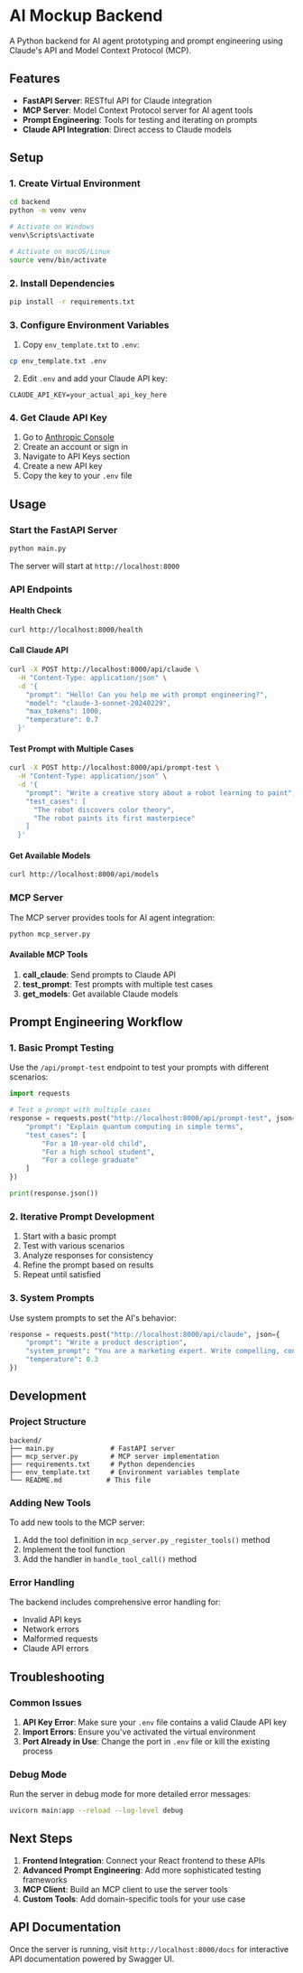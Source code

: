 # AI Mockup Backend

A Python backend for AI agent prototyping and prompt engineering using Claude's API and Model Context Protocol (MCP).

## Features

- **FastAPI Server**: RESTful API for Claude integration
- **MCP Server**: Model Context Protocol server for AI agent tools
- **Prompt Engineering**: Tools for testing and iterating on prompts
- **Claude API Integration**: Direct access to Claude models

## Setup

### 1. Create Virtual Environment

```bash
cd backend
python -m venv venv

# Activate on Windows
venv\Scripts\activate

# Activate on macOS/Linux
source venv/bin/activate
```

### 2. Install Dependencies

```bash
pip install -r requirements.txt
```

### 3. Configure Environment Variables

1. Copy `env_template.txt` to `.env`:
```bash
cp env_template.txt .env
```

2. Edit `.env` and add your Claude API key:
```
CLAUDE_API_KEY=your_actual_api_key_here
```

### 4. Get Claude API Key

1. Go to [Anthropic Console](https://console.anthropic.com/)
2. Create an account or sign in
3. Navigate to API Keys section
4. Create a new API key
5. Copy the key to your `.env` file

## Usage

### Start the FastAPI Server

```bash
python main.py
```

The server will start at `http://localhost:8000`

### API Endpoints

#### Health Check
```bash
curl http://localhost:8000/health
```

#### Call Claude API
```bash
curl -X POST http://localhost:8000/api/claude \
  -H "Content-Type: application/json" \
  -d '{
    "prompt": "Hello! Can you help me with prompt engineering?",
    "model": "claude-3-sonnet-20240229",
    "max_tokens": 1000,
    "temperature": 0.7
  }'
```

#### Test Prompt with Multiple Cases
```bash
curl -X POST http://localhost:8000/api/prompt-test \
  -H "Content-Type: application/json" \
  -d '{
    "prompt": "Write a creative story about a robot learning to paint",
    "test_cases": [
      "The robot discovers color theory",
      "The robot paints its first masterpiece"
    ]
  }'
```

#### Get Available Models
```bash
curl http://localhost:8000/api/models
```

### MCP Server

The MCP server provides tools for AI agent integration:

```bash
python mcp_server.py
```

#### Available MCP Tools

1. **call_claude**: Send prompts to Claude API
2. **test_prompt**: Test prompts with multiple test cases
3. **get_models**: Get available Claude models

## Prompt Engineering Workflow

### 1. Basic Prompt Testing

Use the `/api/prompt-test` endpoint to test your prompts with different scenarios:

```python
import requests

# Test a prompt with multiple cases
response = requests.post("http://localhost:8000/api/prompt-test", json={
    "prompt": "Explain quantum computing in simple terms",
    "test_cases": [
        "For a 10-year-old child",
        "For a high school student", 
        "For a college graduate"
    ]
})

print(response.json())
```

### 2. Iterative Prompt Development

1. Start with a basic prompt
2. Test with various scenarios
3. Analyze responses for consistency
4. Refine the prompt based on results
5. Repeat until satisfied

### 3. System Prompts

Use system prompts to set the AI's behavior:

```python
response = requests.post("http://localhost:8000/api/claude", json={
    "prompt": "Write a product description",
    "system_prompt": "You are a marketing expert. Write compelling, concise product descriptions that highlight benefits and features.",
    "temperature": 0.3
})
```

## Development

### Project Structure

```
backend/
├── main.py              # FastAPI server
├── mcp_server.py        # MCP server implementation
├── requirements.txt     # Python dependencies
├── env_template.txt     # Environment variables template
└── README.md           # This file
```

### Adding New Tools

To add new tools to the MCP server:

1. Add the tool definition in `mcp_server.py` `_register_tools()` method
2. Implement the tool function
3. Add the handler in `handle_tool_call()` method

### Error Handling

The backend includes comprehensive error handling for:
- Invalid API keys
- Network errors
- Malformed requests
- Claude API errors

## Troubleshooting

### Common Issues

1. **API Key Error**: Make sure your `.env` file contains a valid Claude API key
2. **Import Errors**: Ensure you've activated the virtual environment
3. **Port Already in Use**: Change the port in `.env` file or kill the existing process

### Debug Mode

Run the server in debug mode for more detailed error messages:

```bash
uvicorn main:app --reload --log-level debug
```

## Next Steps

1. **Frontend Integration**: Connect your React frontend to these APIs
2. **Advanced Prompt Engineering**: Add more sophisticated testing frameworks
3. **MCP Client**: Build an MCP client to use the server tools
4. **Custom Tools**: Add domain-specific tools for your use case

## API Documentation

Once the server is running, visit `http://localhost:8000/docs` for interactive API documentation powered by Swagger UI. 
